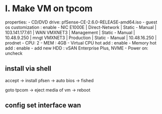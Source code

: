 # I. Make VM on tpcom

properties:
    - CD/DVD drive: pfSense-CE-2.6.0-RELEASE-amd64.iso
    - guest os customization : enable
    - NIC
        E1000E  |  Direct-Network | Static - Manual | 103.141.177.61 | WAN
        VMXNET3 |  Management     | Static - Manual | 10.48.9.250    | mngt
        VMXNET3 |  Production     | Static - Manual | 10.48.16.250   | prodnet
    - CPU: 2 
    - MEM : 4GB
    - Virtual CPU hot add : enable
    - Memory hot add : enable
    - add new HDD : vSAN Enterprise Plus, NVME
    - Power on: uncheck

## install via shell 
accept -> install pfsen -> auto bios -> fished

goto tpcom -> eject media of vm -> reboot 

## config set interface wan